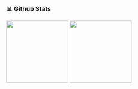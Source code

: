 <!-- [![Github](https://img.shields.io/github/followers/alirzasahb?label=Follow&style=social)](https://github.com/alirzasahb) -->

### 📊 Github Stats
<div>
    <img height=165 src="https://github-readme-stats.vercel.app/api?username=alirzasahb&show_icons=true&count_private=true&hide_border=true&theme=tokyonight" />
    <img height=165 src="https://github-readme-stats.vercel.app/api/top-langs/?username=alirzasahb&theme=tokyonight&hide_border=true&layout=compact" />

</div>

<!-- [![alirzasahb github stats](https://github-readme-stats.vercel.app/api?username=alirzasahb)](https://github.com/alirzasahb) -->

